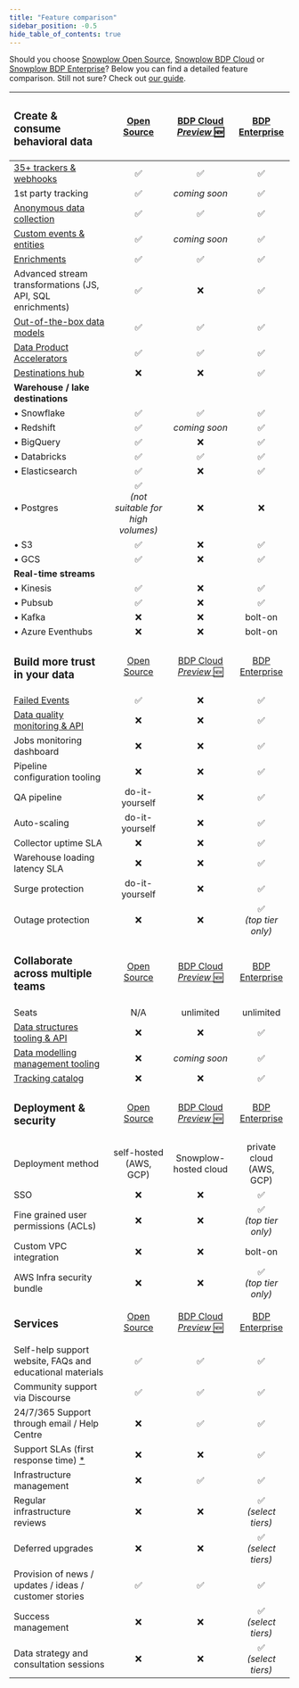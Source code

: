 ```yaml
---
title: "Feature comparison"
sidebar_position: -0.5
hide_table_of_contents: true
---
```


Should you choose [Snowplow Open Source](/docs/getting-started-on-snowplow-open-source/index.md), [Snowplow BDP Cloud](/docs/getting-started-with-snowplow-bdp/cloud/index.md) or [Snowplow BDP Enterprise](/docs/getting-started-with-snowplow-bdp/enterprise/index.md)? Below you can find a detailed feature comparison. Still not sure? Check out [our guide](https://snowplow.io/os-or-bdp/).

| <h3>Create & consume behavioral data</h3> | [Open Source](/docs/getting-started-on-snowplow-open-source/index.md) | [BDP Cloud *Preview* :new:](/docs/getting-started-with-snowplow-bdp/cloud/index.md) | [BDP Enterprise](/docs/getting-started-with-snowplow-bdp/enterprise/index.md) |
|:--|:-:|:-:|:-:|
| [35+ trackers & webhooks](/docs/collecting-data/index.md) | ✅ | ✅ | ✅ |
| 1st party tracking | ✅ | _coming soon_ | ✅ |
| [Anonymous data collection](/docs/recipes/recipe-anonymous-tracking/index.md) | ✅ | ✅ | ✅ |
| [Custom events & entities](/docs/understanding-tracking-design/out-of-the-box-vs-custom-events-and-entities/index.md) | ✅ | _coming soon_ | ✅ |
| [Enrichments](/docs/enriching-your-data/available-enrichments/index.md) | ✅ | ✅ | ✅ |
| Advanced stream transformations (JS, API, SQL enrichments) | ✅ | ❌ | ✅ |
| [Out-of-the-box data models](/docs/modeling-your-data/what-is-data-modeling/index.md)  | ✅ | ✅ | ✅ |
| [Data Product Accelerators](https://snowplow.io/data-product-accelerators/) | ✅ | ✅ | ✅ |
| [Destinations hub](https://snowplow.io/destination-hub/) | ❌ | ❌ | ✅ |
| **Warehouse / lake destinations** | | | |
| • Snowflake | ✅ | ✅ | ✅ |
| • Redshift | ✅ | _coming soon_ | ✅ |
| • BigQuery | ✅ | ❌ | ✅ |
| • Databricks | ✅ | ✅ | ✅ |
| • Elasticsearch | ✅ | ❌ | ✅ |
| • Postgres | ✅<br/>_(not suitable for high volumes)_ | ❌ | ❌ |
| • S3 | ✅ | ❌ | ✅ |
| • GCS | ✅ | ❌ | ✅ |
| **Real-time streams** | | | |
| • Kinesis | ✅ | ❌ | ✅ |
| • Pubsub | ✅ | ❌ | ✅ |
| • Kafka | ❌ | ❌ | bolt-on |
| • Azure Eventhubs | ❌ | ❌ | bolt-on |
| <h3>Build more trust in your data</h3> | [Open Source](/docs/getting-started-on-snowplow-open-source/index.md) | [BDP Cloud *Preview* :new:](/docs/getting-started-with-snowplow-bdp/cloud/index.md) | [BDP Enterprise](/docs/getting-started-with-snowplow-bdp/enterprise/index.md) |
| [Failed Events](/docs/managing-data-quality/failed-events/understanding-failed-events/index.md) | ✅ | ❌ | ✅ |
| [Data quality monitoring & API](/docs/managing-data-quality/failed-events/failed-events-in-the-ui/index.md) | ❌ | ❌ | ✅ |
| Jobs monitoring dashboard | ❌ | ❌ | ✅ |
| Pipeline configuration tooling | ❌ | ❌ | ✅ |
| QA pipeline | do-it-yourself | ❌ | ✅ |
| Auto-scaling | do-it-yourself | ❌ | ✅ |
| Collector uptime SLA | ❌ | ❌ | ✅ |
| Warehouse loading latency SLA | ❌ | ❌ | ✅ |
| Surge protection | do-it-yourself | ❌ | ✅ |
| Outage protection | ❌ | ❌ | ✅<br/>_(top tier only)_ |
| <h3>Collaborate across multiple teams</h3> | [Open Source](/docs/getting-started-on-snowplow-open-source/index.md) | [BDP Cloud *Preview* :new:](/docs/getting-started-with-snowplow-bdp/cloud/index.md) | [BDP Enterprise](/docs/getting-started-with-snowplow-bdp/enterprise/index.md) |
| Seats | N/A | unlimited | unlimited |
| [Data structures tooling & API](/docs/understanding-tracking-design/managing-data-structures/index.md) | ❌ | ❌ | ✅ |
| [Data modelling management tooling](/docs/modeling-your-data/running-data-models-via-snowplow-bdp/dbt/using-dbt/index.md) | ❌ | _coming soon_ | ✅ |
| [Tracking catalog](/docs/discovering-data/tracking-catalog/index.md) | ❌ | ❌ | ✅ |
| <h3>Deployment & security</h3> | [Open Source](/docs/getting-started-on-snowplow-open-source/index.md) | [BDP Cloud *Preview* :new:](/docs/getting-started-with-snowplow-bdp/cloud/index.md) | [BDP Enterprise](/docs/getting-started-with-snowplow-bdp/enterprise/index.md) | 
| Deployment method | self-hosted<br/>(AWS, GCP) | Snowplow-hosted cloud | private cloud<br/>(AWS, GCP) |
| SSO | ❌ | ❌ | ✅ |
| Fine grained user permissions (ACLs) | ❌ | ❌ | ✅<br/>_(top tier only)_ |
| Custom VPC integration | ❌ | ❌ | bolt-on |
| AWS Infra security bundle | ❌ | ❌ | ✅<br/>_(top tier only)_ |
| <h3>Services</h3> | [Open Source](/docs/getting-started-on-snowplow-open-source/index.md) | [BDP Cloud *Preview* :new:](/docs/getting-started-with-snowplow-bdp/cloud/index.md) | [BDP Enterprise](/docs/getting-started-with-snowplow-bdp/enterprise/index.md) |
| Self-help support website, FAQs and educational materials | ✅ | ✅ | ✅ |
| Community support via Discourse | ✅ | ✅ | ✅ |
| 24/7/365 Support through email / Help Centre | ❌ | ✅ | ✅ |
| Support SLAs (first response time) [*](https://snowplow.io/snowplow-bdp-product-description/#slas) | ❌ | ❌ | ✅ |
| Infrastructure management | ❌ | ✅ | ✅ |
| Regular infrastructure reviews | ❌ | ❌ | ✅<br/>_(select tiers)_ |
| Deferred upgrades | ❌ | ❌ | ✅<br/>_(select tiers)_ |
| Provision of news / updates / ideas / customer stories | ✅ | ✅ | ✅ |
| Success management | ❌ | ❌ | ✅<br/>_(select tiers)_ |
| Data strategy and consultation sessions | ❌ | ❌ | ✅<br/>_(select tiers)_ |

